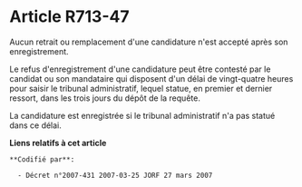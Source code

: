 # Article R713-47

Aucun retrait ou remplacement d'une candidature n'est accepté après son enregistrement.

Le refus d'enregistrement d'une candidature peut être contesté par le candidat ou son mandataire qui disposent d'un délai de
vingt-quatre heures pour saisir le tribunal administratif, lequel statue, en premier et dernier ressort, dans les trois jours
du dépôt de la requête.

La candidature est enregistrée si le tribunal administratif n'a pas statué dans ce délai.

**Liens relatifs à cet article**

	**Codifié par**:

	  - Décret n°2007-431 2007-03-25 JORF 27 mars 2007
